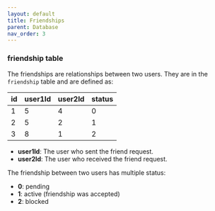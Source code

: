 ```yaml
---
layout: default
title: Friendships
parent: Database
nav_order: 3
---
```


### friendship table

The friendships are relationships between two users. They are in the `friendship` table and are defined as:

| id  | user1Id | user2Id | status  |
|-----|---------|---------|---------|
|  1  |    5    |    4    |    0    |
|  2  |    5    |    2    |    1    |
|  3  |    8    |    1    |    2    |

- **user1Id**: The user who sent the friend request.
- **user2Id**: The user who received the friend request. 

The friendship between two users has multiple status:
- **0**: pending
- **1**: active (friendship was accepted)
- **2**: blocked
